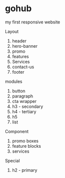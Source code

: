 # gohub
my first responsive website

Layout
1) header
2) hero-banner
3) promo
4) features
5) Services
6) contact-us
7) footer

modules
1) button
2) paragraph
3) cta wrapper
4) h3 - secondary
5) h4 - tertiary
6) h5
5) list


Component
1) promo boxes
2) feature blocks
3) services


Special
1) h2 - primary

